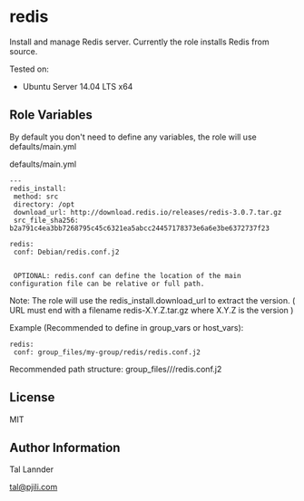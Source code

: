 redis
=====

Install and manage Redis server. Currently the role installs Redis from source.

Tested on:
 - Ubuntu Server 14.04 LTS x64


Role Variables
--------------

By default you don't need to define any variables, the role will use defaults/main.yml


defaults/main.yml

```
---
redis_install:
 method: src
 directory: /opt
 download_url: http://download.redis.io/releases/redis-3.0.7.tar.gz
 src_file_sha256: b2a791c4ea3bb7268795c45c6321ea5abcc24457178373e6a6e3be6372737f23

redis:
 conf: Debian/redis.conf.j2


 OPTIONAL: redis.conf can define the location of the main configuration file can be relative or full path.
```

Note: The role will use the redis_install.download_url to extract the version.
      ( URL must end with a filename redis-X.Y.Z.tar.gz where X.Y.Z is the version )


Example (Recommended to define in group_vars or host_vars):

```
redis:
 conf: group_files/my-group/redis/redis.conf.j2
```

Recommended path structure: group_files/<group>/<role>/redis.conf.j2


License
-------

MIT


Author Information
------------------

Tal Lannder

tal@pjili.com
